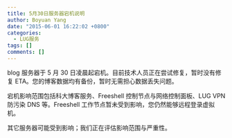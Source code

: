 ```yaml
---
title: 5月30日服务器宕机说明
author: Boyuan Yang
date: "2015-06-01 16:22:02 +0800"
categories:
  - LUG服务
tags: []
comments: []
---
```


blog 服务器于 5 月 30 日凌晨起宕机。目前技术人员正在尝试修复，暂时没有修复 ETA。您的博客数据均有备份，暂时无需担心数据丢失问题。

宕机影响范围包括科大博客服务、Freeshell 控制节点与网络控制面板、LUG VPN 防污染 DNS 等。Freeshell 工作节点暂未受到影响，您仍然能够远程登录虚拟机。

其它服务器可能受到影响；我们正在评估影响范围与严重性。
